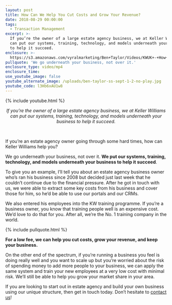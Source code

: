 ```yaml
---
layout: post
title: How Can We Help You Cut Costs and Grow Your Revenue?
date: 2018-08-29 00:00:00
tags:
  - Transaction Management
excerpt: >-
  If you’re the owner of a large estate agency business, we at Keller Williams
  can put our systems, training, technology, and models underneath your business
  to help it succeed.
enclosure: >-
  https://s3.amazonaws.com/vyralmarketing/Ben+Taylor/Videos/KWUK+-+How+Can+We+Help+You+Cut+Costs+and+Grow+Your+Revenue%253F.mp4
pullquote: 'We go underneath your business, not over it.'
enclosure_type: video/mp4
enclosure_time:
use_youtube_image: false
youtube_alternate_image: /uploads/ben-taylor-ss-sept-1-2-no-play.jpg
youtube_code: l3Hb6xAU1w8
---
```


{% include youtube.html %}

<center><em>If you&rsquo;re the owner of a large estate agency business, we at Keller Williams can put our systems, training, technology, and models underneath your business to help it succeed.</em></center>

&nbsp;

If you’re an estate agency owner going through some hard times, how can Keller Williams help you?

We go underneath your business, not over it. **We put our systems, training, technology, and models underneath your business to help it succeed**.

To give you an example, I’ll tell you about an estate agency business owner who’s ran his business since 2008 but decided just last week that he couldn’t continue due to the financial pressure. After he got in touch with us, we were able to extract some key costs from his business and cover those for him, so he’d be able to use our portals and our CRMs.

We also entered his employees into the KW training programme. If you’re a business owner, you know that training people well is an expensive cost. We’d love to do that for you. After all, we’re the No. 1 training company in the world.

{% include pullquote.html %}

**For a low fee, we can help you cut costs, grow your revenue, and keep your business.**

On the other end of the spectrum, if you’re running a business you feel is doing really well and you want to scale up but you’re worried about the risk of spending money to add more people to your business, we can apply the same system and train your new employees at a very low cost with minimal risk. We’ll still be able to help you grow your market share in your area.

If you are looking to start out in estate agency and build your own business using our unique structure, then get in touch today. Don’t hesitate to [contact us](https://www.kwuk.com/contact-us/)!